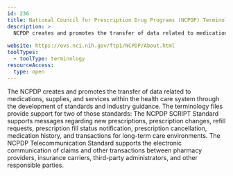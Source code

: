 ```yaml
---
id: 236
title: National Council for Prescription Drug Programs (NCPDP) Terminology
description: >
  NCPDP creates and promotes the transfer of data related to medications, supplies, and services within the health care system through the development of standards and industry guidance. The terminology files provide support the NCPDP SCRIPT Standard and the NCPDP Telecommunication Standard.
  
website: https://evs.nci.nih.gov/ftp1/NCPDP/About.html
toolTypes:
  - toolType: terminology
resourceAccess:
  type: open
---
```

The NCPDP creates and promotes the transfer of data related to medications, supplies, and services within the health care system through the development of standards and industry guidance. The terminology files provide support for two of those standards:
The NCPDP SCRIPT Standard supports messages regarding new prescriptions, prescription changes, refill requests, prescription fill status notification, prescription cancellation, medication history, and transactions for long-term care environments.
The NCPDP Telecommunication Standard supports the electronic communication of claims and other transactions between pharmacy providers, insurance carriers, third-party administrators, and other responsible parties.